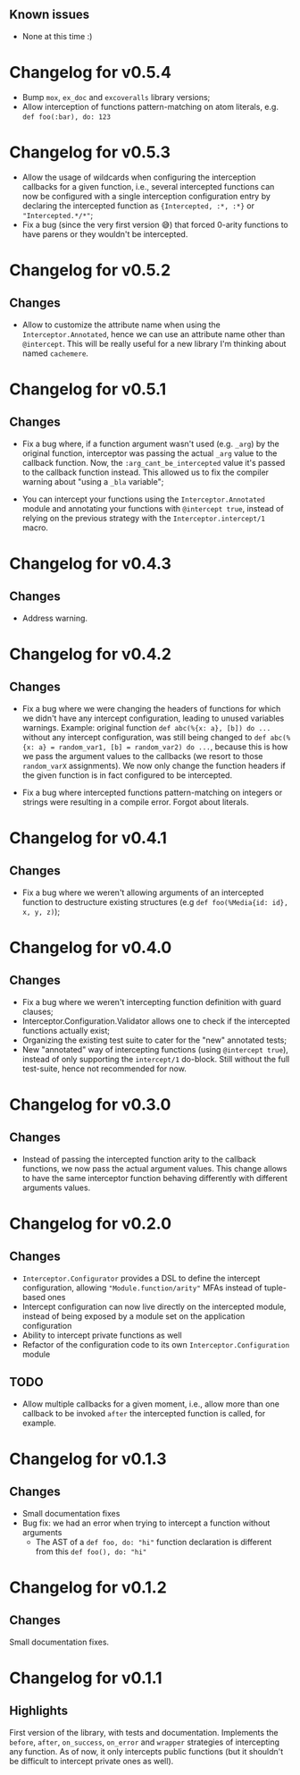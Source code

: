 ## Known issues

- None at this time :)

# Changelog for v0.5.4

- Bump `mox`, `ex_doc` and `excoveralls` library versions;
- Allow interception of functions pattern-matching on atom literals, e.g. `def foo(:bar), do: 123`

# Changelog for v0.5.3

* Allow the usage of wildcards when configuring the interception callbacks for a given function, i.e., several intercepted functions can now be configured with a single interception configuration entry by declaring the intercepted function as `{Intercepted, :*, :*}` or `"Intercepted.*/*"`;
* Fix a bug (since the very first version 😅) that forced 0-arity functions to have parens or they wouldn't be intercepted.

# Changelog for v0.5.2

## Changes

* Allow to customize the attribute name when using the `Interceptor.Annotated`, hence we can use an attribute name other than `@intercept`. This will be really useful for a new library I'm thinking about named `cachemere`.

# Changelog for v0.5.1

## Changes

* Fix a bug where, if a function argument wasn't used (e.g. `_arg`) by the original function, interceptor was passing the actual `_arg` value to the callback function. Now, the `:arg_cant_be_intercepted` value it's passed to the callback function instead. This allowed us to fix the compiler warning about "using a `_bla` variable";

* You can intercept your functions using the `Interceptor.Annotated` module and annotating your functions with `@intercept true`, instead of relying on the previous strategy with the `Interceptor.intercept/1` macro.

# Changelog for v0.4.3

## Changes

* Address warning.

# Changelog for v0.4.2

## Changes

* Fix a bug where we were changing the headers of functions for which we didn't have any intercept configuration, leading to unused variables warnings.
Example: original function `def abc(%{x: a}, [b]) do ...` without any intercept configuration, was still being changed to `def abc(%{x: a} = random_var1, [b] = random_var2) do ...`, because this is how we pass the argument values to the callbacks (we resort to those `random_varX` assignments). We now only change the function headers if the given function is in fact configured to be intercepted.

* Fix a bug where intercepted functions pattern-matching on integers or strings were resulting in a compile error. Forgot about literals.

# Changelog for v0.4.1

## Changes

* Fix a bug where we weren't allowing arguments of an intercepted function to destructure existing structures (e.g `def foo(%Media{id: id}, x, y, z)`);

# Changelog for v0.4.0

## Changes

* Fix a bug where we weren't intercepting function definition with guard clauses;
* Interceptor.Configuration.Validator allows one to check if the intercepted functions actually exist;
* Organizing the existing test suite to cater for the "new" annotated tests;
* New "annotated" way of intercepting functions (using `@intercept true`), instead of only supporting the `intercept/1` do-block. Still without the full test-suite, hence not recommended for now.

# Changelog for v0.3.0

## Changes

* Instead of passing the intercepted function arity to the callback functions, we now pass the actual argument values.
This change allows to have the same interceptor function behaving differently with different arguments values.

# Changelog for v0.2.0

## Changes

* `Interceptor.Configurator` provides a DSL to define the intercept configuration, allowing `"Module.function/arity"` MFAs instead of tuple-based ones
* Intercept configuration can now live directly on the intercepted module, instead of being exposed by a module set on the application configuration
* Ability to intercept private functions as well
* Refactor of the configuration code to its own `Interceptor.Configuration` module

## TODO

* Allow multiple callbacks for a given moment, i.e., allow more than one callback to be invoked `after` the intercepted function is called, for example.

# Changelog for v0.1.3

## Changes

* Small documentation fixes
* Bug fix: we had an error when trying to intercept a function without arguments
    - The AST of a `def foo, do: "hi"` function declaration is different from this `def foo(), do: "hi"`

# Changelog for v0.1.2

## Changes

Small documentation fixes.

# Changelog for v0.1.1

## Highlights

First version of the library, with tests and documentation. Implements the
`before`, `after`, `on_success`, `on_error` and `wrapper` strategies of
intercepting any function. As of now, it only intercepts public functions (but
it shouldn't be difficult to intercept private ones as well).
